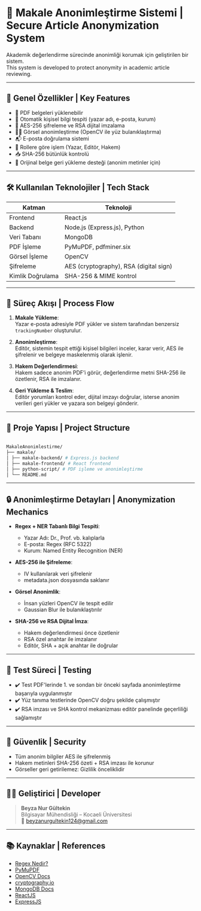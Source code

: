 # 🔐 Makale Anonimleştirme Sistemi | Secure Article Anonymization System

Akademik değerlendirme sürecinde anonimliği korumak için geliştirilen bir sistem.  
This system is developed to protect anonymity in academic article reviewing.

---

## 📌 Genel Özellikler | Key Features

- 📄 PDF belgeleri yüklenebilir
- 🤖 Otomatik kişisel bilgi tespiti (yazar adı, e-posta, kurum)
- 🔐 AES-256 şifreleme ve RSA dijital imzalama
- 🕵️‍♀️ Görsel anonimleştirme (OpenCV ile yüz bulanıklaştırma)
- 📬 E-posta doğrulama sistemi
- 👥 Rollere göre işlem (Yazar, Editör, Hakem)
- 📥 SHA-256 bütünlük kontrolü
- 🔁 Orijinal belge geri yükleme desteği (anonim metinler için)

---

## 🛠 Kullanılan Teknolojiler | Tech Stack

| Katman         | Teknoloji                              |
|----------------|-----------------------------------------|
| Frontend       | React.js                               |
| Backend        | Node.js (Express.js), Python            |
| Veri Tabanı    | MongoDB                                 |
| PDF İşleme     | PyMuPDF, pdfminer.six                   |
| Görsel İşleme  | OpenCV                                  |
| Şifreleme      | AES (cryptography), RSA (digital sign)  |
| Kimlik Doğrulama | SHA-256 & MIME kontrol                 |

---

## 🔄 Süreç Akışı | Process Flow

1. **Makale Yükleme**:  
   Yazar e-posta adresiyle PDF yükler ve sistem tarafından benzersiz `trackingNumber` oluşturulur.

2. **Anonimleştirme**:  
   Editör, sistemin tespit ettiği kişisel bilgileri inceler, karar verir, AES ile şifrelenir ve belgeye maskelenmiş olarak işlenir.

3. **Hakem Değerlendirmesi**:  
   Hakem sadece anonim PDF’i görür, değerlendirme metni SHA-256 ile özetlenir, RSA ile imzalanır.

4. **Geri Yükleme & Teslim**:  
   Editör yorumları kontrol eder, dijital imzayı doğrular, isterse anonim verileri geri yükler ve yazara son belgeyi gönderir.

---

## 📂 Proje Yapısı | Project Structure
```bash

MakaleAnonimlestirme/
├── makale/
│ ├── makale-backend/ # Express.js backend
│ ├── makale-frontend/ # React frontend
│ ├── python-script/ # PDF işleme ve anonimleştirme
│ └── README.md
```

---

## 🔒 Anonimleştirme Detayları | Anonymization Mechanics

- **Regex + NER Tabanlı Bilgi Tespiti**:
  - Yazar Adı: Dr., Prof. vb. kalıplarla
  - E-posta: Regex (RFC 5322)
  - Kurum: Named Entity Recognition (NER)

- **AES-256 ile Şifreleme**:
  - IV kullanılarak veri şifrelenir
  - metadata.json dosyasında saklanır

- **Görsel Anonimlik**:
  - İnsan yüzleri OpenCV ile tespit edilir
  - Gaussian Blur ile bulanıklaştırılır

- **SHA-256 ve RSA Dijital İmza**:
  - Hakem değerlendirmesi önce özetlenir
  - RSA özel anahtar ile imzalanır
  - Editör, SHA + açık anahtar ile doğrular

---

## 🧪 Test Süreci | Testing

- ✔️ Test PDF'lerinde 1. ve sondan bir önceki sayfada anonimleştirme başarıyla uygulanmıştır
- ✔️ Yüz tanıma testlerinde OpenCV doğru şekilde çalışmıştır
- ✔️ RSA imzası ve SHA kontrol mekanizması editör panelinde geçerliliği sağlamıştır

---

## 🔐 Güvenlik | Security

- Tüm anonim bilgiler AES ile şifrelenmiş
- Hakem metinleri SHA-256 özeti + RSA imzası ile korunur
- Görseller geri getirilemez: Gizlilik önceliklidir

---

## 🧑‍💻 Geliştirici | Developer

> **Beyza Nur Gültekin**  
> Bilgisayar Mühendisliği – Kocaeli Üniversitesi  
> 📧 beyzanurgultekin124@gmail.com

---

## 📚 Kaynaklar | References

- [Regex Nedir?](https://www.hosting.com.tr/bilgi-bankasi/regex-regular-expressions-nedir/)
- [PyMuPDF](https://pymupdf.readthedocs.io/)
- [OpenCV Docs](https://docs.opencv.org/)
- [cryptography.io](https://cryptography.io/)
- [MongoDB Docs](https://www.mongodb.com/docs/)
- [ReactJS](https://reactjs.org/)
- [ExpressJS](https://expressjs.com/)


